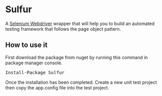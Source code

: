 <h1>Sulfur</h1>

<p>
  A <a href="">Selenium Webdriver</a> wrapper that will help you to build an automated testing framework 
  that follows the page object pattern. 
</p>

<h2>How to use it</h2>

<p>
First download the package from nuget by running this command in package manager console.
</p>

<pre>Install-Package Sulfur</pre>

<p>
Once the installation has been completed. Create a new unit test project then copy the app.config file into the test project.
</p>

